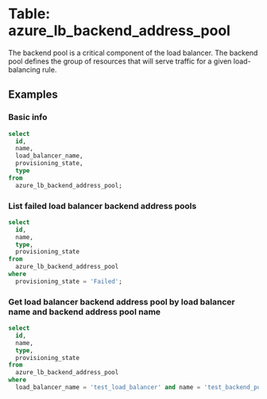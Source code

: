 # Table: azure_lb_backend_address_pool

The backend pool is a critical component of the load balancer. The backend pool defines the group of resources that will serve traffic for a given load-balancing rule.

## Examples

### Basic info

```sql
select
  id,
  name,
  load_balancer_name,
  provisioning_state,
  type
from
  azure_lb_backend_address_pool;
```

### List failed load balancer backend address pools

```sql
select
  id,
  name,
  type,
  provisioning_state
from
  azure_lb_backend_address_pool
where
  provisioning_state = 'Failed';
```

### Get load balancer backend address pool by load balancer name and backend address pool name

```sql
select
  id,
  name,
  type,
  provisioning_state
from
  azure_lb_backend_address_pool
where
  load_balancer_name = 'test_load_balancer' and name = 'test_backend_pool_1';
```
